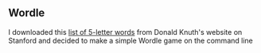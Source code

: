 ## Wordle

I downloaded this [list of 5-letter words](https://www-cs-faculty.stanford.edu/~knuth/sgb.html) from Donald Knuth's website on Stanford and decided to make a simple Wordle game on the command line

